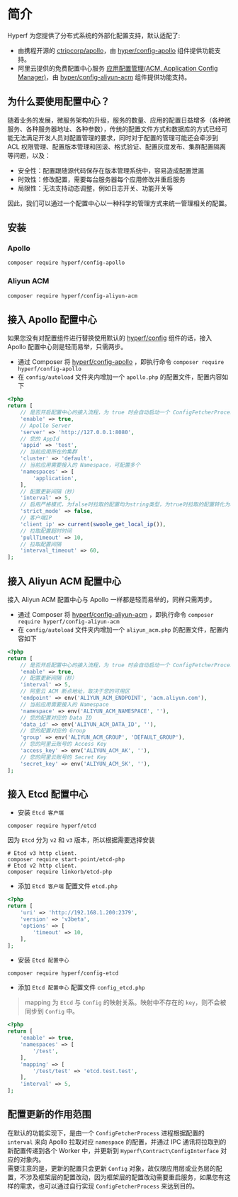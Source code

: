 # 简介

Hyperf 为您提供了分布式系统的外部化配置支持，默认适配了:

- 由携程开源的 [ctripcorp/apollo](https://github.com/ctripcorp/apollo)，由 [hyper/config-apollo](https://github.com/hyperf/config-apollo) 组件提供功能支持。
- 阿里云提供的免费配置中心服务 [应用配置管理(ACM, Application Config Manager)](https://help.aliyun.com/product/59604.html)，由 [hyper/config-aliyun-acm](https://github.com/hyperf/config-aliyun-acm) 组件提供功能支持。

## 为什么要使用配置中心？

随着业务的发展，微服务架构的升级，服务的数量、应用的配置日益增多（各种微服务、各种服务器地址、各种参数），传统的配置文件方式和数据库的方式已经可能无法满足开发人员对配置管理的要求，同时对于配置的管理可能还会牵涉到 ACL 权限管理、配置版本管理和回滚、格式验证、配置灰度发布、集群配置隔离等问题，以及：

- 安全性：配置跟随源代码保存在版本管理系统中，容易造成配置泄漏
- 时效性：修改配置，需要每台服务器每个应用修改并重启服务
- 局限性：无法支持动态调整，例如日志开关、功能开关等   

因此，我们可以通过一个配置中心以一种科学的管理方式来统一管理相关的配置。

## 安装

### Apollo

```bash
composer require hyperf/config-apollo
```

### Aliyun ACM

```bash
composer require hyperf/config-aliyun-acm
```

## 接入 Apollo 配置中心

如果您没有对配置组件进行替换使用默认的 [hyperf/config](https://github.com/hyperf/config) 组件的话，接入 Apollo 配置中心则是轻而易举，只需两步。
- 通过 Composer 将 [hyperf/config-apollo](https://github.com/hyperf/config-apollo) ，即执行命令 `composer require hyperf/config-apollo`
- 在 `config/autoload` 文件夹内增加一个 `apollo.php` 的配置文件，配置内容如下

```php
<?php
return [
    // 是否开启配置中心的接入流程，为 true 时会自动启动一个 ConfigFetcherProcess 进程用于更新配置
    'enable' => true,
    // Apollo Server
    'server' => 'http://127.0.0.1:8080',
    // 您的 AppId
    'appid' => 'test',
    // 当前应用所在的集群
    'cluster' => 'default',
    // 当前应用需要接入的 Namespace，可配置多个
    'namespaces' => [
        'application',
    ],
    // 配置更新间隔（秒）
    'interval' => 5,
    // 启用严格模式，为false时拉取的配置均为string类型，为true时拉取的配置转化为相对应的类型，例如：数值型1234转为int型
    'strict_mode' => false,
    // 客户端IP
    'client_ip' => current(swoole_get_local_ip()),
    // 拉取配置超时时间
    'pullTimeout' => 10,
    // 拉取配置间隔
    'interval_timeout' => 60,
];
```

## 接入 Aliyun ACM 配置中心

接入 Aliyun ACM 配置中心与 Apollo 一样都是轻而易举的，同样只需两步。
- 通过 Composer 将 [hyperf/config-aliyun-acm](https://github.com/hyperf/config-aliyun-acm) ，即执行命令 `composer require hyperf/config-aliyun-acm`
- 在 `config/autoload` 文件夹内增加一个 `aliyun_acm.php` 的配置文件，配置内容如下

```php
<?php
return [
    // 是否开启配置中心的接入流程，为 true 时会自动启动一个 ConfigFetcherProcess 进程用于更新配置
    'enable' => true,
    // 配置更新间隔（秒）
    'interval' => 5,
    // 阿里云 ACM 断点地址，取决于您的可用区
    'endpoint' => env('ALIYUN_ACM_ENDPOINT', 'acm.aliyun.com'),
    // 当前应用需要接入的 Namespace
    'namespace' => env('ALIYUN_ACM_NAMESPACE', ''),
    // 您的配置对应的 Data ID
    'data_id' => env('ALIYUN_ACM_DATA_ID', ''),
    // 您的配置对应的 Group
    'group' => env('ALIYUN_ACM_GROUP', 'DEFAULT_GROUP'),
    // 您的阿里云账号的 Access Key
    'access_key' => env('ALIYUN_ACM_AK', ''),
    // 您的阿里云账号的 Secret Key
    'secret_key' => env('ALIYUN_ACM_SK', ''),
];
```

## 接入 Etcd 配置中心

- 安装 `Etcd 客户端`

```
composer require hyperf/etcd
```

因为 `Etcd` 分为 `v2` 和 `v3` 版本，所以根据需要选择安装

```
# Etcd v3 http client.
composer require start-point/etcd-php
# Etcd v2 http client.
composer require linkorb/etcd-php
```

- 添加 `Etcd 客户端` 配置文件 `etcd.php`

```php
<?php
return [
    'uri' => 'http://192.168.1.200:2379',
    'version' => 'v3beta',
    'options' => [
        'timeout' => 10,
    ],
];
```

- 安装 `Etcd 配置中心`

```
composer require hyperf/config-etcd
```

- 添加 `Etcd 配置中心` 配置文件 `config_etcd.php`

> mapping 为 `Etcd` 与 `Config` 的映射关系。映射中不存在的 `key`，则不会被同步到 `Config` 中。

```php
<?php
return [
    'enable' => true,
    'namespaces' => [
        '/test',
    ],
    'mapping' => [
        '/test/test' => 'etcd.test.test',
    ],
    'interval' => 5,
];
```

## 配置更新的作用范围

在默认的功能实现下，是由一个 `ConfigFetcherProcess` 进程根据配置的 `interval` 来向 Apollo 拉取对应 `namespace` 的配置，并通过 IPC 通讯将拉取到的新配置传递到各个 Worker 中，并更新到 `Hyperf\Contract\ConfigInterface` 对应的对象内。   
需要注意的是，更新的配置只会更新 `Config` 对象，故仅限应用层或业务层的配置，不涉及框架层的配置改动，因为框架层的配置改动需要重启服务，如果您有这样的需求，也可以通过自行实现 `ConfigFetcherProcess` 来达到目的。